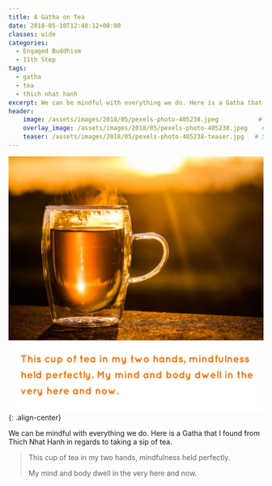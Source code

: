 ```yaml
---
title: A Gatha on Tea
date: 2018-05-10T12:48:12+00:00
classes: wide
categories:
  - Engaged Buddhism
  - 11th Step
tags:
  - gatha
  - tea
  - thich nhat hanh
excerpt: We can be mindful with everything we do. Here is a Gatha that I found from Thich Nhat Hanh in regards to taking a sip of tea.
header:
    image: /assets/images/2018/05/pexels-photo-405238.jpeg           # Twitter (use 'overlay_image')
    overlay_image: /assets/images/2018/05/pexels-photo-405238.jpeg    # Article header at 2048x768
    teaser: /assets/images/2018/05/pexels-photo-405238-teaser.jpg   # Shrink image to 575x216
---
```


![image-center](/assets/images/2018/05/A-Gatha-on-Tea-2.jpg){: .align-center}

We can be mindful with everything we do. Here is a Gatha that I found from Thich Nhat Hanh in regards to taking a sip of tea.

> This cup of tea in my two hands, 
> mindfulness held perfectly. 
> 
> My mind and body dwell in the very here and now.